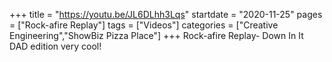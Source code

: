 +++
title = "https://youtu.be/JL6DLhh3Lqs"
startdate = "2020-11-25"
pages = ["Rock-afire Replay"]
tags = ["Videos"]
categories = ["Creative Engineering","ShowBiz Pizza Place"]
+++
Rock-afire Replay- Down In It DAD edition very cool!
